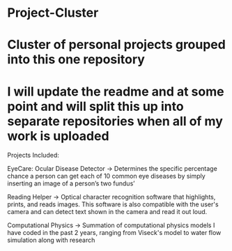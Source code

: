 # Project-Cluster

# Cluster of personal projects grouped into this one repository

# I will update the readme and at some point and will split this up into separate repositories when all of my work is uploaded

Projects Included:

EyeCare: Ocular Disease Detector -> Determines the specific percentage chance a person can get each of 10 common eye diseases by simply inserting an image of a person’s two fundus’

Reading Helper -> Optical character recognition software that highlights, prints, and reads images. This software is also compatible with the user's camera and can detect text shown in the camera and read it out loud.

Computational Physics -> Summation of computational physics models I have coded in the past 2 years, ranging from Viseck's model to water flow simulation along with research
